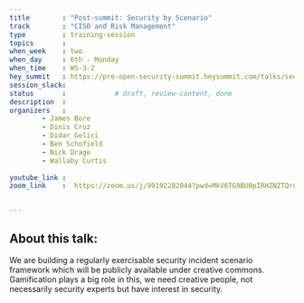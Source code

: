 ```yaml
---
title        : "Post-summit: Security by Scenario"
track        : "CISO and Risk Management"
type         : training-session
topics       :
when_week    : two
when_day     : 6th - Monday
when_time    : WS-3-2
hey_summit   : https://pre-open-security-summit.heysummit.com/talks/security-by-scenario/
session_slack:
status       :            # draft, review-content, done
description  :
organizers   : 
        - James Bore
        - Dinis Cruz
        - Didar Gelici
        - Ben Schofield
        - Nick Drage
        - Wallaby Curtis
     
youtube_link : 
zoom_link    :  https://zoom.us/j/99192282044?pwd=MkV6TG9BU0pIRHZNZTQrdGxUaG9kZz09


---
```

## About this talk:

We are building a regularly exercisable security incident scenario framework which will be publicly available under creative commons. 
Gamification plays a big role in this, we need creative people, not necessarily security experts but have interest in security.
